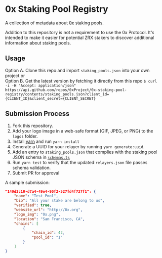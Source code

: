 # 0x Staking Pool Registry

A collection of metadata about [0x](https://0x.org/) staking pools.

Addition to this repository is not a requirement to use the 0x Protocol. It's intended to make it easier for potential ZRX stakers to discover additional information about staking pools.

## Usage

Option A. Clone this repo and import `staking_pools.json` into your own project or  
Option B. Get the latest version by fetching it directly from this repo
`$ curl -i -H "Accept: application/json" https://api.github.com/repos/0xProject/0x-staking-pool-registry/contents/staking_pools.json?client_id={CLIENT_ID}&client_secret={CLIENT_SECRET}`

## Submission Process

1.  Fork this repository.
2.  Add your logo image in a web-safe format (GIF, JPEG, or PNG) to the `logos` folder.
3.  Install [yarn](https://yarnpkg.com) and run `yarn install`
4.  Generate a UUID for your relayer by running `yarn generate:uuid`.
5.  Add an entry to `staking_pools.json` that complies with the staking pool JSON schema in [`schemas.ts`](./schemas.ts)
6.  Run `yarn test` to verify that the updated `relayers.json` file passes schema validation.
7.  Submit PR for approval

A sample submission:

```json
"149d3c10-d7a4-49e4-90f2-527fd4f727f1": {
    "name": "Test Pool",
    "bio": "All your stake are belong to us",
    "verified": true,
    "website_url": "http://0x.org",
    "logo_img": "0x.png",
    "location": "San Francisco, CA",
    "chains": [
        {
            "chain_id": 42,
            "pool_id": "1"
        }
    ]
}
```
